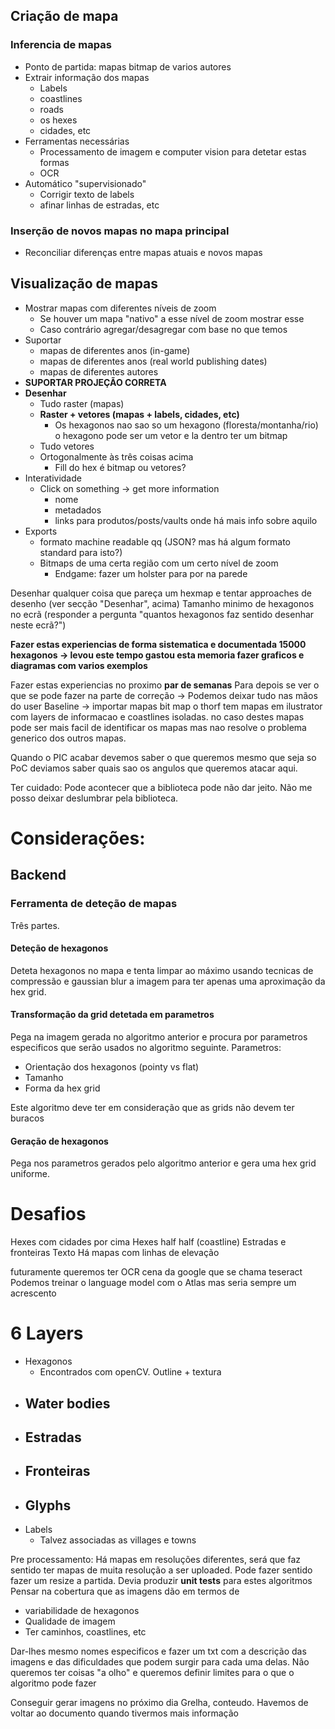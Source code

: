 ## Criação de mapa
### Inferencia de mapas
- Ponto de partida: mapas bitmap de varios autores
- Extrair informação dos mapas
	- Labels
	- coastlines
	- roads
	- os hexes
	- cidades, etc
- Ferramentas necessárias
	- Processamento de imagem e computer vision para detetar estas formas
	- OCR
- Automático "supervisionado"
	- Corrigir texto de labels
	- afinar linhas de estradas, etc

### Inserção de novos mapas no mapa principal
- Reconciliar diferenças entre mapas atuais e novos mapas

## Visualização de mapas
- Mostrar mapas com diferentes níveis de zoom
	- Se houver um mapa "nativo" a esse nível de zoom mostrar esse
	- Caso contrário agregar/desagregar com base no que temos
- Suportar
	- mapas de diferentes anos (in-game)
	- mapas de diferentes anos (real world publishing dates)
	- mapas de diferentes autores
- **SUPORTAR PROJEÇÃO CORRETA**
- **Desenhar**
	- Tudo raster (mapas)
	- **Raster + vetores (mapas + labels, cidades, etc)**
		- Os hexagonos nao sao so um hexagono (floresta/montanha/rio) o hexagono pode ser um vetor e la dentro ter um bitmap
	- Tudo vetores
	- Ortogonalmente às três coisas acima
		- Fill do hex é bitmap ou vetores?
- Interatividade
	- Click on something -> get more information
		- nome
		- metadados
		- links para produtos/posts/vaults onde há mais info sobre aquilo
- Exports
	- formato machine readable qq (JSON? mas há algum formato standard para isto?)
	- Bitmaps de uma certa região com um certo nível de zoom
		- Endgame: fazer um holster para por na parede

Desenhar qualquer coisa que pareça um hexmap e tentar approaches de desenho (ver secção "Desenhar", acima)
Tamanho minimo de hexagonos no ecrã (responder a pergunta "quantos hexagonos faz sentido desenhar neste ecrã?")

**Fazer estas experiencias de forma sistematica e documentada
15000 hexagonos -> levou este tempo gastou esta memoria
fazer graficos e diagramas com varios exemplos**

Fazer estas experiencias no proximo **par de semanas**
Para depois se ver o que se pode fazer na parte de correção
-> Podemos deixar tudo nas mãos do user
Baseline -> importar mapas bit map
o thorf tem mapas em ilustrator com layers de informacao e coastlines isoladas. no caso destes mapas pode ser mais facil de identificar os mapas mas nao resolve o problema  generico dos outros mapas.

Quando o PIC acabar devemos saber o que queremos
mesmo que seja so PoC deviamos saber quais sao os angulos que queremos atacar aqui.

Ter cuidado:
Pode acontecer que a biblioteca pode não dar jeito. Não me posso deixar deslumbrar pela biblioteca.




# Considerações:
## Backend
### Ferramenta de deteção de mapas
Três partes. 

#### Deteção de hexagonos
Deteta hexagonos no mapa e tenta limpar ao máximo usando tecnicas de compressão e gaussian blur a imagem para ter apenas uma aproximação da hex grid.

#### Transformação da grid detetada em parametros
Pega na imagem gerada no algoritmo anterior e procura por parametros especificos que serão usados no algoritmo seguinte.
Parametros:
- Orientação dos hexagonos (pointy vs flat)
- Tamanho
- Forma da hex grid

Este algoritmo deve ter em consideração que as grids não devem ter buracos

#### Geração de hexagonos
Pega nos parametros gerados pelo algoritmo anterior e gera uma hex grid uniforme.

# Desafios
Hexes com cidades por cima
Hexes half half (coastline)
Estradas e fronteiras
Texto
Há mapas com linhas de elevação

futuramente queremos ter OCR
cena da google que se chama teseract
Podemos treinar o language model com o Atlas mas seria sempre um acrescento

# 6 Layers
- Hexagonos
	- Encontrados com openCV. Outline + textura
- Water bodies
	- 
- Estradas
	- 
- Fronteiras
	- 
- Glyphs
	- 
- Labels
	- Talvez associadas as villages e towns

Pre processamento:
Há mapas em resoluções diferentes, será que faz sentido ter mapas de muita resolução a ser uploaded. Pode fazer sentido fazer um resize a partida.
Devia produzir **unit tests** para estes algoritmos
Pensar na cobertura que as imagens dão em termos de 
- variabilidade de hexagonos
- Qualidade de imagem
- Ter caminhos, coastlines, etc

Dar-lhes mesmo nomes especificos e fazer um txt com a descrição das imagens e das dificuldades que podem surgir para cada uma delas. Não queremos ter coisas "a olho" e queremos definir limites para o que o algoritmo pode fazer

Conseguir gerar imagens no próximo dia
Grelha, conteudo.
Havemos de voltar ao documento quando tivermos mais informação